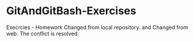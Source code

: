 # GitAndGitBash-Exercises
Execrcies - Homework
Changed from local repository.
and
Changed from web.
The conflict is resolved.

